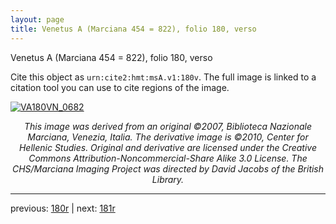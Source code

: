 ```yaml
---
layout: page
title: Venetus A (Marciana 454 = 822), folio 180, verso
---
```


Venetus A (Marciana 454 = 822), folio 180, verso

Cite this object as `urn:cite2:hmt:msA.v1:180v`.  The full image is linked to a citation tool you can use to cite regions of the image.

[![VA180VN_0682](http://www.homermultitext.org/iipsrv?IIIF=/project/homer/pyramidal/deepzoom/hmt/vaimg/2017a/VA180VN_0682.tif/full/800,/0/default.jpg)](http://www.homermultitext.org/ict2/?urn=urn:cite2:hmt:vaimg.2017a:VA180VN_0682) 

<p style="text-align: center; font-style: italic;">This image was derived from an original ©2007, Biblioteca Nazionale Marciana, Venezia, Italia. The derivative image is ©2010, Center for Hellenic Studies. Original and derivative are licensed under the Creative Commons Attribution-Noncommercial-Share Alike 3.0 License. The CHS/Marciana Imaging Project was directed by David Jacobs of the British Library.</p>

---

previous: [180r](../180r/) | next: [181r](../181r/)